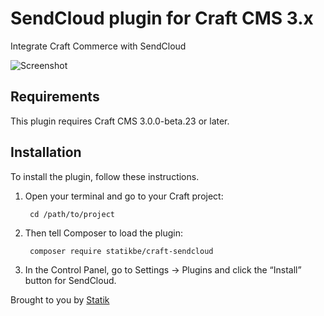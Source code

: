 # SendCloud plugin for Craft CMS 3.x

Integrate Craft Commerce with SendCloud

![Screenshot](resources/img/plugin-logo.png)

## Requirements

This plugin requires Craft CMS 3.0.0-beta.23 or later.

## Installation

To install the plugin, follow these instructions.

1. Open your terminal and go to your Craft project:

        cd /path/to/project

2. Then tell Composer to load the plugin:

        composer require statikbe/craft-sendcloud

3. In the Control Panel, go to Settings → Plugins and click the “Install” button for SendCloud.

Brought to you by [Statik](https://www.statik.be)
